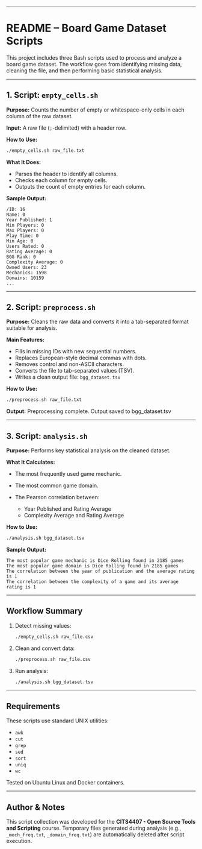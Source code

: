 

---

# README – Board Game Dataset Scripts

This project includes three Bash scripts used to process and analyze a board game dataset. The workflow goes from identifying missing data, cleaning the file, and then performing basic statistical analysis.

---

## 1. Script: `empty_cells.sh`

**Purpose:**
Counts the number of empty or whitespace-only cells in each column of the raw dataset.

**Input:**
A raw file (`;`-delimited) with a header row.

**How to Use:**

```bash
./empty_cells.sh raw_file.txt
```

**What It Does:**

* Parses the header to identify all columns.
* Checks each column for empty cells.
* Outputs the count of empty entries for each column.

**Sample Output:**

```
/ID: 16
Name: 0
Year Published: 1
Min Players: 0
Max Players: 0
Play Time: 0
Min Age: 0
Users Rated: 0
Rating Average: 0
BGG Rank: 0
Complexity Average: 0
Owned Users: 23
Mechanics: 1598
Domains: 10159
...
```

---

## 2. Script: `preprocess.sh`

**Purpose:**
Cleans the raw data and converts it into a tab-separated format suitable for analysis.

**Main Features:**

* Fills in missing IDs with new sequential numbers.
* Replaces European-style decimal commas with dots.
* Removes control and non-ASCII characters.
* Converts the file to tab-separated values (TSV).
* Writes a clean output file: `bgg_dataset.tsv`

**How to Use:**

```bash
./preprocess.sh raw_file.txt
```

**Output:**
Preprocessing complete. Output saved to bgg_dataset.tsv

---

## 3. Script: `analysis.sh`

**Purpose:**
Performs key statistical analysis on the cleaned dataset.

**What It Calculates:**

* The most frequently used game mechanic.
* The most common game domain.
* The Pearson correlation between:

  * Year Published and Rating Average
  * Complexity Average and Rating Average

**How to Use:**

```bash
./analysis.sh bgg_dataset.tsv
```

**Sample Output:**

```
The most popular game mechanic is Dice Rolling found in 2185 games
The most popular game domain is Dice Rolling found in 2185 games
The correlation between the year of publication and the average rating is 1
The correlation between the complexity of a game and its average rating is 1
```

---

## Workflow Summary

1. Detect missing values:

   ```bash
   ./empty_cells.sh raw_file.csv
   ```

2. Clean and convert data:

   ```bash
   ./preprocess.sh raw_file.csv
   ```

3. Run analysis:

   ```bash
   ./analysis.sh bgg_dataset.tsv
   ```

---

## Requirements

These scripts use standard UNIX utilities:

* `awk`
* `cut`
* `grep`
* `sed`
* `sort`
* `uniq`
* `wc`

Tested on Ubuntu Linux and Docker containers.

---

## Author & Notes

This script collection was developed for the **CITS4407 - Open Source Tools and Scripting** course.
Temporary files generated during analysis (e.g., `_mech_freq.txt`, `_domain_freq.txt`) are automatically deleted after script execution.

